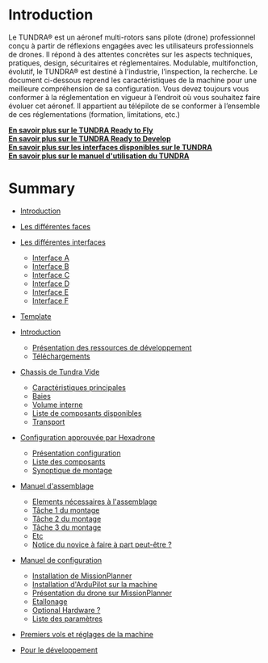 # Introduction

Le TUNDRA® est un aéronef multi-rotors sans pilote (drone) professionnel conçu à partir de réflexions engagées avec les utilisateurs professionnels de drones. Il répond à des attentes concrètes sur les aspects techniques, pratiques, design, sécuritaires et réglementaires. Modulable, multifonction, évolutif, le TUNDRA® est destiné à l'industrie, l’inspection, la recherche.
Le document ci-dessous reprend les caractéristiques de la machine pour une meilleure compréhension de sa configuration.
Vous devez toujours vous conformer à la réglementation en vigueur à l’endroit où vous souhaitez faire évoluer cet aéronef. Il appartient au télépilote de se conformer à l’ensemble de ces réglementations (formation, limitations, etc.)


<div class="introduction-card-container">
<a class="introduction-card" style=" text-align: center;"   href="./INTERFACE.md">
    <b>En savoir plus sur le TUNDRA Ready to Fly</b><br>
</a>

<a class="introduction-card" style="text-align: center;" href="./INTERFACE.md">
    <b>En savoir plus sur le TUNDRA Ready to Develop</b><br>
</a>

<a class="introduction-card" style=" text-align: center;" href="./INTERFACE.md">
    <b>En savoir plus sur les interfaces disponibles sur le TUNDRA</b><br>
</a>

<a class="introduction-card" style=" text-align: center;" href="./INTERFACE.md">
    <b>En savoir plus sur le manuel d'utilisation du TUNDRA</b><br>
</a>
</div>

# Summary

* [Introduction](README.md)
* [Les différentes faces](FACE.md)
* [Les différentes interfaces](INTERFACE.md)
    * [Interface A](./INTERFACE/interfaceA.md)
    * [Interface B](./INTERFACE/interfaceB.md)
    * [Interface C](./INTERFACE/interfaceC.md)
    * [Interface D](./INTERFACE/interfaceD.md)
    * [Interface E](./INTERFACE/interfaceE.md)
    * [Interface F](./INTERFACE/interfaceF.md)

* [Template](TEMPLATE.md)
* [Introduction](./MATTHIEU/Introduction.md)
    * [Présentation des ressources de développement](./MATTHIEU/Introduction.md#presentation-des-ressources-de-developpement)
    * [Téléchargements](./MATTHIEU/Introduction.md#telechargements)
* [Chassis de Tundra Vide](./MATTHIEU/Chassis_Tundra_Vide.md)
    * [Caractéristiques principales](./MATTHIEU/Chassis_Tundra_Vide.md#caracteristiques-principales)
    * [Baies](./MATTHIEU/Chassis_Tundra_Vide.md#baies)
    * [Volume interne](./MATTHIEU/Chassis_Tundra_Vide.md#volume-interne)
    * [Liste de composants disponibles](./MATTHIEU/Chassis_Tundra_Vide.md#liste-de-composants-disponibles)
    * [Transport](./MATTHIEU/Chassis_Tundra_Vide.md#transport)
* [Configuration approuvée par Hexadrone](./MATTHIEU/Configuration_Approuvée_HxD.md)
    * [Présentation configuration](./MATTHIEU/Configuration_Approuvée_HxD.md#presentation-configuration)
    * [Liste des composants](./MATTHIEU/Configuration_Approuvée_HxD.md#liste-des-composants)
    * [Synoptique de montage](./MATTHIEU/Configuration_Approuvée_HxD.md#synoptique-de-montage)
* [Manuel d'assemblage](./MATTHIEU/Manuel_Assemblage.md)
    * [Elements nécessaires à l'assemblage](./MATTHIEU/Manuel_Assemblage.md#elements-necessaires-à-l'assemblage)
    * [Tâche 1 du montage](./MATTHIEU/Manuel_Assemblage.md#Tâche-1-du-montage)
    * [Tâche 2 du montage](./MATTHIEU/Manuel_Assemblage.md#Tâche-2-du-montage)
    * [Tâche 3 du montage](./MATTHIEU/Manuel_Assemblage.md#Tâche-3-du-montage)
    * [Etc](./MATTHIEU/Manuel_Assemblage.md#Etc)
    * [Notice du novice à faire à part peut-être ?](./MATTHIEU/Manuel_Assemblage.md#notice-du-novice-à-faire-a-part-peut-être-?)
* [Manuel de configuration](./MATTHIEU/Manuel_Configuration.md)
    * [Installation de MissionPlanner](./MATTHIEU/Manuel_Assemblage.md#installation-de-missionplanner)
    * [Installation d'ArduPilot sur la machine](./MATTHIEU/Manuel_Assemblage.md#installation-d'ardupilot-sur-la-machine)
    * [Présentation du drone sur MissionPlanner](./MATTHIEU/Manuel_Assemblage.md#presentation-du-drone-sur-missionplanner)
    * [Etallonage](./MATTHIEU/Manuel_Assemblage.md#etallonage)
    * [Optional Hardware ?](./MATTHIEU/Manuel_Assemblage.md#optional-hardware-?)
    * [Liste des paramètres](./MATTHIEU/Manuel_Assemblage.md#liste-des-parametres)
* [Premiers vols et réglages de la machine](./MATTHIEU/Premiers_Vols.md)
* [Pour le développement](./MATTHIEU/Pour_Developpement.md)